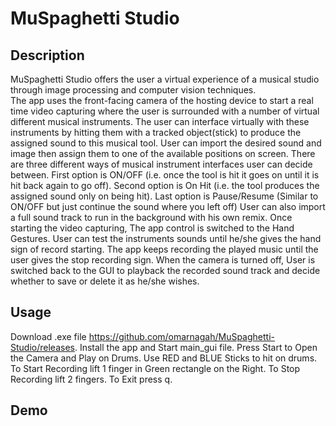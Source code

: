 # MuSpaghetti Studio
## Description
MuSpaghetti Studio offers the user a virtual experience of a musical studio through image processing and computer vision techniques.  
The app uses the front-facing camera of the hosting device to start a real time video capturing
where the user is surrounded with a number of virtual different musical instruments.
The user can interface virtually with these instruments by hitting them with a tracked object(stick) to produce
the assigned sound to this musical tool.
User can import the desired sound and image then assign them to
one of the available positions on screen.
There are three different ways of musical instrument interfaces user can decide between.
First option is ON/OFF (i.e. once the tool is hit it goes on until it is hit back again to go off).
Second option is On Hit (i.e. the tool produces the assigned sound only on being hit).
Last option is Pause/Resume (Similar to ON/OFF but just continue the sound where you left off)
User can also import a full sound track to run in the background with his own remix.
Once starting the video capturing, The app control is switched to the Hand Gestures.
User can test the instruments sounds until he/she gives the hand sign of record starting. 
The app keeps recording the played music until the user gives the stop recording sign.
When the camera is turned off, User is switched back to the GUI to playback
the recorded sound track and decide whether to save or delete it as he/she wishes.

## Usage
Download .exe file 
https://github.com/omarnagah/MuSpaghetti-Studio/releases.
Install the app and Start main_gui file.
Press Start to Open the Camera and Play on Drums.
Use RED and BLUE Sticks to hit on drums.
To Start Recording lift 1 finger in Green rectangle on the Right.
To Stop Recording lift 2 fingers.
To Exit press q.

## Demo
